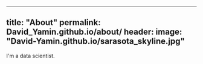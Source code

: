 ----
title: "About"
permalink: David_Yamin.github.io/about/
header:
  image: "David-Yamin.github.io/sarasota_skyline.jpg"
----

I'm a data scientist.
